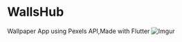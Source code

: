 # WallsHub
 Wallpaper App using Pexels API,Made with Flutter
![Imgur](https://i.imgur.com/Ngzsyyd.jpg)

